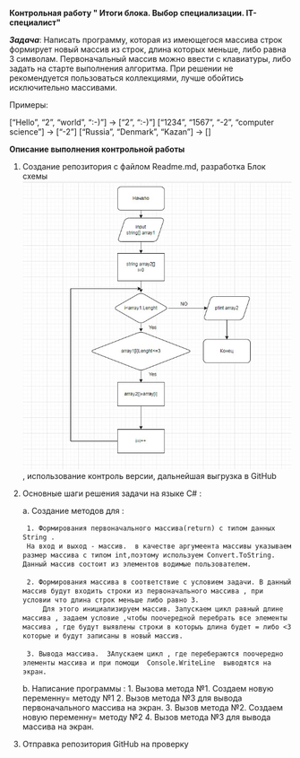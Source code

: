 **Контрольная работу " Итоги блока. Выбор специализации. IT-специалист"**

***Задача***: Написать программу, которая из имеющегося массива строк формирует новый массив из строк, длина которых меньше, либо равна 3 символам. Первоначальный массив можно ввести с клавиатуры, либо задать на старте выполнения алгоритма. При решении не рекомендуется пользоваться коллекциями, лучше обойтись исключительно массивами.

Примеры:

[“Hello”, “2”, “world”, “:-)”] → [“2”, “:-)”]
[“1234”, “1567”, “-2”, “computer science”] → [“-2”]
[“Russia”, “Denmark”, “Kazan”] → []

**Описание выполнения контрольной работы**

1. Создание репозитория с файлом Readme.md, разработка Блок схемы ![См.блок схему](blok1.jpg), использование контроль версии, дальнейшая выгрузка в GitHub

2. Основные шаги решения задачи на языке C# :
    
    a.  Создание методов для :

        1. Формирования первоначального массива(return) с типом данных String . 
        На вход и выход - массив.  в качестве аргумеента массивы указываем размер массива с типом int,поэтому используем Convert.ToString.  Данный массив состоит из элементов водимые пользователем.

        2. Формирования массива в соответствие с условием задачи. В данный массив будут входить строки из первоначального массива , при условии что длина строк меньше либо равно 3.
            Для этого инициализируем массив. Запускаем цикл равный длине массива , задаем условие ,чтобы поочередной перебрать все элементы массива , где будут выявлены строки в которыъ длина будет = либо <3 которые и будут записаны в новый массив.
        
        3. Вывода массива.  ЗАпускаем цикл , где перебераются поочередно элементы массива и при помощи  Console.WriteLine  выводятся на экран.
    
    b.  Написание программы : 
        1. Вызова метода №1. Создаем новую переменну= методу №1 
        2. Вызов метода №3 для вывода первоначального массива на экран.
        3. Вызов метода №2. Создаем новую переменну= методу №2
        4. Вызов метода №3 для вывода массива на экран.

3. Отправка репозитория GitHub на проверку




         
